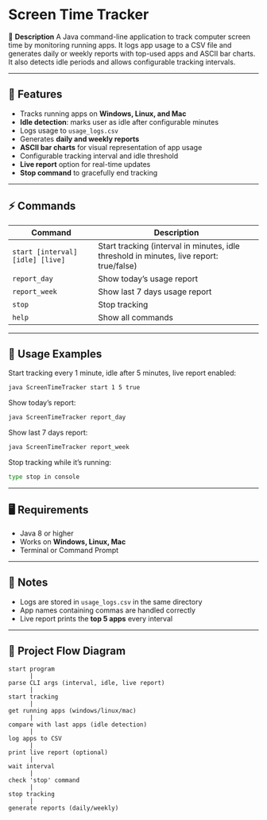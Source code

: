# Screen Time Tracker

📌 **Description**
A Java command-line application to track computer screen time by monitoring running apps.
It logs app usage to a CSV file and generates daily or weekly reports with top-used apps and ASCII bar charts.
It also detects idle periods and allows configurable tracking intervals.

---

## 🚀 Features

* Tracks running apps on **Windows, Linux, and Mac**
* **Idle detection**: marks user as idle after configurable minutes
* Logs usage to `usage_logs.csv`
* Generates **daily and weekly reports**
* **ASCII bar charts** for visual representation of app usage
* Configurable tracking interval and idle threshold
* **Live report** option for real-time updates
* **Stop command** to gracefully end tracking

---

## ⚡ Commands

| Command                          | Description                                                                              |
| -------------------------------- | ---------------------------------------------------------------------------------------- |
| `start [interval] [idle] [live]` | Start tracking (interval in minutes, idle threshold in minutes, live report: true/false) |
| `report_day`                     | Show today’s usage report                                                                |
| `report_week`                    | Show last 7 days usage report                                                            |
| `stop`                           | Stop tracking                                                                            |
| `help`                           | Show all commands                                                                        |

---

## 📂 Usage Examples

Start tracking every 1 minute, idle after 5 minutes, live report enabled:

```bash
java ScreenTimeTracker start 1 5 true
```

Show today’s report:

```bash
java ScreenTimeTracker report_day
```

Show last 7 days report:

```bash
java ScreenTimeTracker report_week
```

Stop tracking while it’s running:

```bash
type stop in console
```

---

## 🖥 Requirements

* Java 8 or higher
* Works on **Windows, Linux, Mac**
* Terminal or Command Prompt

---

## 📝 Notes

* Logs are stored in `usage_logs.csv` in the same directory
* App names containing commas are handled correctly
* Live report prints the **top 5 apps** every interval

---

## 🔄 Project Flow Diagram

```
start program
      |
parse CLI args (interval, idle, live report)
      |
start tracking
      |
get running apps (windows/linux/mac)
      |
compare with last apps (idle detection)
      |
log apps to CSV
      |
print live report (optional)
      |
wait interval
      |
check 'stop' command
      |
stop tracking
      |
generate reports (daily/weekly)
```

